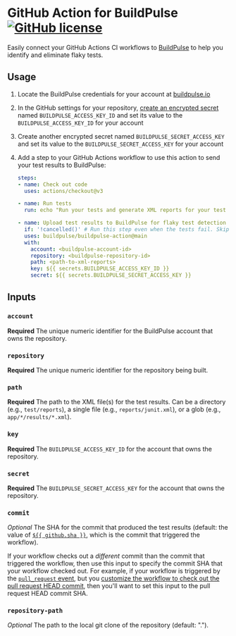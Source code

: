 # GitHub Action for BuildPulse [![GitHub license](https://img.shields.io/badge/license-MIT-blue.svg)](https://raw.githubusercontent.com/buildpulse/buildpulse-action/main/LICENSE)

Easily connect your GitHub Actions CI workflows to [BuildPulse][buildpulse.io] to help you identify and eliminate flaky tests.

## Usage

1. Locate the BuildPulse credentials for your account at [buildpulse.io][]
2. In the GitHub settings for your repository, [create an encrypted secret](https://help.github.com/en/actions/configuring-and-managing-workflows/creating-and-storing-encrypted-secrets#creating-encrypted-secrets) named `BUILDPULSE_ACCESS_KEY_ID` and set its value to the `BUILDPULSE_ACCESS_KEY_ID` for your account
3. Create another encrypted secret named `BUILDPULSE_SECRET_ACCESS_KEY` and set its value to the `BUILDPULSE_SECRET_ACCESS_KEY` for your account
4. Add a step to your GitHub Actions workflow to use this action to send your test results to BuildPulse:

    ```yaml
    steps:
    - name: Check out code
      uses: actions/checkout@v3

    - name: Run tests
      run: echo "Run your tests and generate XML reports for your test results"

    - name: Upload test results to BuildPulse for flaky test detection
      if: '!cancelled()' # Run this step even when the tests fail. Skip if the workflow is cancelled.
      uses: buildpulse/buildpulse-action@main
      with:
        account: <buildpulse-account-id>
        repository: <buildpulse-repository-id>
        path: <path-to-xml-reports>
        key: ${{ secrets.BUILDPULSE_ACCESS_KEY_ID }}
        secret: ${{ secrets.BUILDPULSE_SECRET_ACCESS_KEY }}
    ```

## Inputs

### `account`

**Required** The unique numeric identifier for the BuildPulse account that owns the repository.

### `repository`

**Required** The unique numeric identifier for the repository being built.

### `path`

**Required** The path to the XML file(s) for the test results. Can be a directory (e.g., `test/reports`), a single file (e.g., `reports/junit.xml`), or a glob (e.g., `app/*/results/*.xml`).

### `key`

**Required** The `BUILDPULSE_ACCESS_KEY_ID` for the account that owns the repository.

### `secret`

**Required** The `BUILDPULSE_SECRET_ACCESS_KEY` for the account that owns the repository.

### `commit`

_Optional_ The SHA for the commit that produced the test results (default: the value of [`${{ github.sha }}`](https://docs.github.com/en/actions/learn-github-actions/contexts#github-context), which is the commit that triggered the workflow).

If your workflow checks out a _different_ commit than the commit that triggered the workflow, then use this input to specify the commit SHA that your workflow checked out. For example, if your workflow is triggered by the [`pull_request` event](https://docs.github.com/en/actions/using-workflows/events-that-trigger-workflows#pull_request), but you [customize the workflow to check out the pull request HEAD commit](https://github.com/actions/checkout/tree/v3.0.2#checkout-pull-request-head-commit-instead-of-merge-commit), then you'll want to set this input to the pull request HEAD commit SHA.

### `repository-path`

_Optional_ The path to the local git clone of the repository (default: ".").


[buildpulse.io]: https://buildpulse.io

